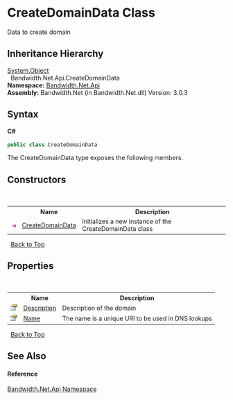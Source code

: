 ﻿# CreateDomainData Class
 

Data to create domain


## Inheritance Hierarchy
<a href="http://msdn2.microsoft.com/en-us/library/e5kfa45b" target="_blank">System.Object</a><br />&nbsp;&nbsp;Bandwidth.Net.Api.CreateDomainData<br />
**Namespace:**&nbsp;<a href ="N_Bandwidth_Net_Api.md">Bandwidth.Net.Api</a><br />**Assembly:**&nbsp;Bandwidth.Net (in Bandwidth.Net.dll) Version: 3.0.3

## Syntax

**C#**<br />
``` C#
public class CreateDomainData
```

The CreateDomainData type exposes the following members.


## Constructors
&nbsp;<table><tr><th></th><th>Name</th><th>Description</th></tr><tr><td>![Public method](media/pubmethod.gif "Public method")</td><td><a href ="M_Bandwidth_Net_Api_CreateDomainData__ctor.md">CreateDomainData</a></td><td>
Initializes a new instance of the CreateDomainData class</td></tr></table>&nbsp;
<a href="#createdomaindata-class">Back to Top</a>

## Properties
&nbsp;<table><tr><th></th><th>Name</th><th>Description</th></tr><tr><td>![Public property](media/pubproperty.gif "Public property")</td><td><a href ="P_Bandwidth_Net_Api_CreateDomainData_Description.md">Description</a></td><td>
Description of the domain</td></tr><tr><td>![Public property](media/pubproperty.gif "Public property")</td><td><a href ="P_Bandwidth_Net_Api_CreateDomainData_Name.md">Name</a></td><td>
The name is a unique URI to be used in DNS lookups</td></tr></table>&nbsp;
<a href="#createdomaindata-class">Back to Top</a>

## See Also


#### Reference
<a href ="N_Bandwidth_Net_Api.md">Bandwidth.Net.Api Namespace</a><br />